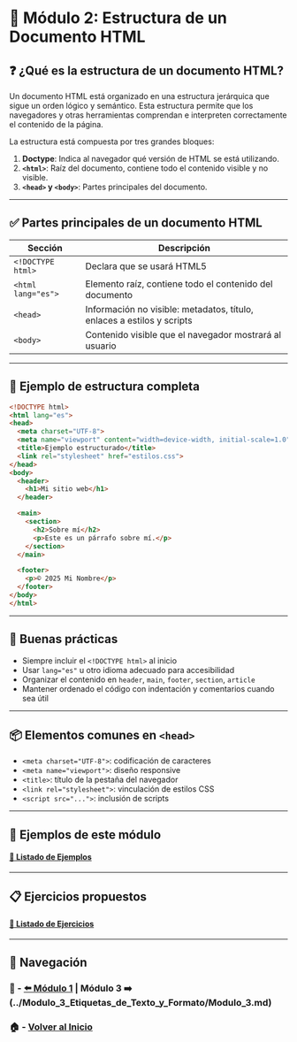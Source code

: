 # 📘 Módulo 2: Estructura de un Documento HTML

## ❓ ¿Qué es la estructura de un documento HTML?

Un documento HTML está organizado en una estructura jerárquica que sigue un orden lógico y semántico. Esta estructura permite que los navegadores y otras herramientas comprendan e interpreten correctamente el contenido de la página.

La estructura está compuesta por tres grandes bloques:

1. **Doctype**: Indica al navegador qué versión de HTML se está utilizando.
2. **`<html>`**: Raíz del documento, contiene todo el contenido visible y no visible.
3. **`<head>` y `<body>`**: Partes principales del documento.

---

## ✅ Partes principales de un documento HTML

| Sección             | Descripción                                                                 |
|---------------------|-----------------------------------------------------------------------------|
| `<!DOCTYPE html>`   | Declara que se usará HTML5                                                  |
| `<html lang="es">` | Elemento raíz, contiene todo el contenido del documento                     |
| `<head>`            | Información no visible: metadatos, título, enlaces a estilos y scripts      |
| `<body>`            | Contenido visible que el navegador mostrará al usuario                      |

---

## 🧠 Ejemplo de estructura completa

```html
<!DOCTYPE html>
<html lang="es">
<head>
  <meta charset="UTF-8">
  <meta name="viewport" content="width=device-width, initial-scale=1.0">
  <title>Ejemplo estructurado</title>
  <link rel="stylesheet" href="estilos.css">
</head>
<body>
  <header>
    <h1>Mi sitio web</h1>
  </header>

  <main>
    <section>
      <h2>Sobre mí</h2>
      <p>Este es un párrafo sobre mí.</p>
    </section>
  </main>

  <footer>
    <p>© 2025 Mi Nombre</p>
  </footer>
</body>
</html>
```

---

## 🧰 Buenas prácticas

- Siempre incluir el `<!DOCTYPE html>` al inicio
- Usar `lang="es"` u otro idioma adecuado para accesibilidad
- Organizar el contenido en `header`, `main`, `footer`, `section`, `article`
- Mantener ordenado el código con indentación y comentarios cuando sea útil

---

## 📦 Elementos comunes en `<head>`

- `<meta charset="UTF-8">`: codificación de caracteres
- `<meta name="viewport">`: diseño responsive
- `<title>`: título de la pestaña del navegador
- `<link rel="stylesheet">`: vinculación de estilos CSS
- `<script src="...">`: inclusión de scripts

---

## 🧪 Ejemplos de este módulo

#### [🔗 Listado de Ejemplos](./Ejemplos/README.md)

---

## 📋 Ejercicios propuestos

#### [🔗 Listado de Ejercicios](./Ejercicios/README.md)

---

## 🔁 Navegación

### 📘 - [⬅️ Módulo 1](../Modulo_1_Introduccion_a_HTML5/Modulo_1.md) | Módulo 3 ➡️ (../Modulo_3_Etiquetas_de_Texto_y_Formato/Modulo_3.md)

### 🏠 - [Volver al Inicio](../README.md)

